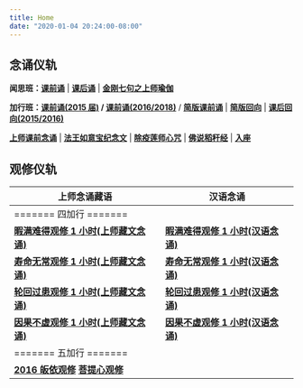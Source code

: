 ```yaml
---
title: Home
date: "2020-01-04 20:24:00-08:00"
---
```


## 念诵仪轨

**闻思班：[课前诵](https://www.youtube.com/watch?v=epdNwsk0HSw&list=PL7aUyQTIJqAjC4U5Dw7WN-cgAtneQVRYn)** | **[课后诵](https://www.youtube.com/watch?v=6JRUd-zUank&list=PL7aUyQTIJqAibh3sbve6Sa8JNKzdA8oP-&index=1)** | **[金刚七句之上师瑜伽](https://www.youtube.com/watch?v=TQtRvWDTdiU&list=PL7aUyQTIJqAgxQZbNFv3LVeFKdW4vKoUi)**

**加行班：[课前诵(2015 届)](https://1drv.ms/v/s!AipwG4OYfZ5Epwo9FtgCjKF4UpPA?e=cXxDjh) / [课前诵(2016/2018)](https://1drv.ms/v/s!AipwG4OYfZ5Epwu85aKq3PbjYH75?e=cBu19J)** / **[简版课前诵](https://1drv.ms/v/s!AipwG4OYfZ5EpwxEw5ou_JuQdttl?e=tG8kRa)** | **[简版回向](https://1drv.ms/v/s!AipwG4OYfZ5Epwk_Fi3Zg3NaZJ4b?e=m5z8pO)** | **[课后回向(2015/2016)](https://www.youtube.com/watch?v=PUqpXawzfdw&list=PL7aUyQTIJqAi2VQnoAENVNEvBgaoOhoK2)**

**[上师课前念诵](https://www.youtube.com/watch?v=9W72v0aoYVY)** | **[法王如意宝纪念文](/f/up/img_4578.png)** | **[除疫莲师心咒](https://www.youtube.com/watch?v=TQtRvWDTdiU&list=PLnVWId4y5-sntWArz6KAey2VnjCzklM2X)** | **[佛说稻秆经](/pages/fsdgj/)** | **[入座](https://www.youtube.com/watch?v=qsYzkp9gCaA&list=PL7aUyQTIJqAjS5nIe9yN7iRuTth5Xgbhf&index=2)**

## 观修仪轨

| 上师念诵藏语                                                                                                                                            | 汉语念诵                                                                                                                 |
| ------------------------------------------------------------------------------------------------------------------------------------------------------- | ------------------------------------------------------------------------------------------------------------------------ |
| ======= 四加行 =======                                                                                                                                  |
| **[暇满难得观修 1 小时(上师藏文念诵)](https://www.youtube.com/watch?v=HLJPb3uUsYU&list=PL7aUyQTIJqAgmUs2j8Rph4ABP0OMsp-1f)**                            | **[暇满难得观修 1 小时(汉语念诵)](https://www.youtube.com/watch?v=HLJPb3uUsYU&list=PL7aUyQTIJqAjwj1ZqZkrIIDEycZLLce3h)** |
| **[寿命无常观修 1 小时(上师藏文念诵)](https://www.youtube.com/watch?v=HLJPb3uUsYU&list=PL7aUyQTIJqAhd69uYAXEBaNPPlVLkISK2)**                            | **[寿命无常观修 1 小时(汉语念诵)](https://www.youtube.com/watch?v=HLJPb3uUsYU&list=PL7aUyQTIJqAj8Dt1h8E6IOEX3PFS1gpBQ)** |
| **[轮回过患观修 1 小时(上师藏文念诵)](https://www.youtube.com/watch?v=HLJPb3uUsYU&list=PL7aUyQTIJqAjS5nIe9yN7iRuTth5Xgbhf)**                            | **[轮回过患观修 1 小时(汉语念诵)](https://www.youtube.com/watch?v=HLJPb3uUsYU&list=PL7aUyQTIJqAje8e7UhRaGEzClsKL0Cgt6)** |
| **[因果不虚观修 1 小时(上师藏文念诵)](https://www.youtube.com/watch?v=HLJPb3uUsYU&list=PL7aUyQTIJqAiy3qluQC-qsd599odkwYC9)**                            | **[因果不虚观修 1 小时(汉语念诵)](https://www.youtube.com/watch?v=HLJPb3uUsYU&list=PL7aUyQTIJqAjqx0zKw-ArsGOHvIOsDqM_)** |
| ======= 五加行 =======                                                                                                                                  |
| **[2016 皈依观修](https://youtu.be/Sl73AkewsRA)** **[菩提心观修](https://www.youtube.com/watch?v=HLJPb3uUsYU&list=PL7aUyQTIJqAiQy9VJ0AK89N2aAnCLIvpO)** |
